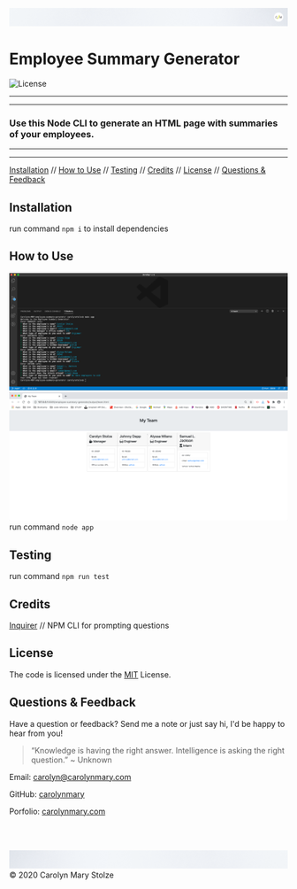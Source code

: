 
  ![header](./assets/cm_header.png)

  <!-- ![logo](path-to-file-here) -->
  # Employee Summary Generator 
  
<!-- Badges: MAY NEED TO ADJUST LICENSE BADGE URL -->

![License](https://img.shields.io/badge/License-MIT-green)</br>
 
  
  - - -
  - - -
  ### Use this Node CLI to generate an HTML page with summaries of your employees.
  - - -
  - - -

  <!-- TOC -->
[Installation](#installation) // [How to Use](#how-to-use) // [Testing](#testing) // [Credits](#credits) // [License](#license) // [Questions & Feedback](#questions-feedback) 
  
## Installation
  
run command `npm i` to install dependencies

## How to Use 

![CLI](./assets/CLI.png)
![CLI](./assets/htmlPage.png)
run command `node app`

## Testing

run command `npm run test`

## Credits
  
[Inquirer](https://github.com/SBoudrias/Inquirer.js/) // NPM CLI for prompting questions </br>

<!-- License --> 
## License
    
The code is licensed under the [MIT](https://choosealicense.com/licenses/mit/) License.
  
  ## Questions & Feedback
  
  Have a question or feedback? Send me a note or just say hi, I'd be happy to hear from you!
  
  > “Knowledge is having the right answer. Intelligence is asking the right question.” ~ Unknown
  
  Email: carolyn@carolynmary.com </br>
  
  GitHub: [carolynmary](https://github.com/carolynmary) </br>
  
  Porfolio: [carolynmary.com](https://carolynmary.com) 
  
  </br>
  </br>

  ![footer](./assets/cm_footer.png)
  © 2020 Carolyn Mary Stolze
  